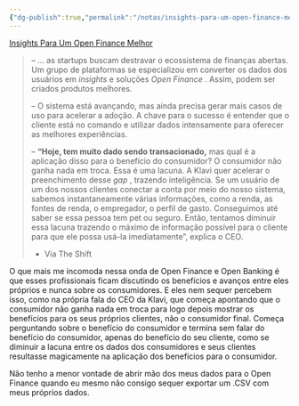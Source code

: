 ```yaml
---
{"dg-publish":true,"permalink":"/notas/insights-para-um-open-finance-melhor-caguei/","tags":["notas","open finance","open banking"]}
---
```



[Insights Para Um Open Finance Melhor](https://mailchi.mp/theshift.info/insights-para-um-open-finance-melhor?e=e3227cb470)

> – … as startups buscam destravar o ecossistema de finanças abertas. Um grupo de plataformas se especializou em converter os dados dos usuários em _insights_ e soluções _Open Finance_ . Assim, podem ser criados produtos melhores.  
>   
> – O sistema está avançando, mas ainda precisa gerar mais casos de uso para acelerar a adoção. A chave para o sucesso é entender que o cliente está no comando e utilizar dados intensamente para oferecer as melhores experiências.  
>   
> – **“Hoje, tem muito dado sendo transacionado,** mas qual é a aplicação disso para o benefício do consumidor? O consumidor não ganha nada em troca. Essa é uma lacuna. A Klavi quer acelerar o preenchimento desse _gap_ , trazendo inteligência. Se um usuário de um dos nossos clientes conectar a conta por meio do nosso sistema, sabemos instantaneamente várias informações, como a renda, as fontes de renda, o empregador, o perfil de gasto. Conseguimos até saber se essa pessoa tem pet ou seguro. Então, tentamos diminuir essa lacuna trazendo o máximo de informação possível para o cliente para que ele possa usá-la imediatamente”, explica o CEO.
> 
> - Via The Shift

O que mais me incomoda nessa onda de Open Finance e Open Banking é que esses profissionais ficam discutindo os benefícios e avanços entre eles próprios e nunca sobre os consumidores. E eles nem sequer percebem isso, como na própria fala do CEO da Klavi, que começa apontando que o consumidor não ganha nada em troca para logo depois mostrar os benefícios para os seus próprios clientes, não o consumidor final. Começa perguntando sobre o benefício do consumidor e termina sem falar do benefício do consumidor, apenas do benefício do seu cliente, como se diminuir a lacuna entre os dados dos consumidores e seus clientes resultasse magicamente na aplicação dos benefícios para o consumidor.

Não tenho a menor vontade de abrir mão dos meus dados para o Open Finance quando eu mesmo não consigo sequer exportar um .CSV com meus próprios dados.